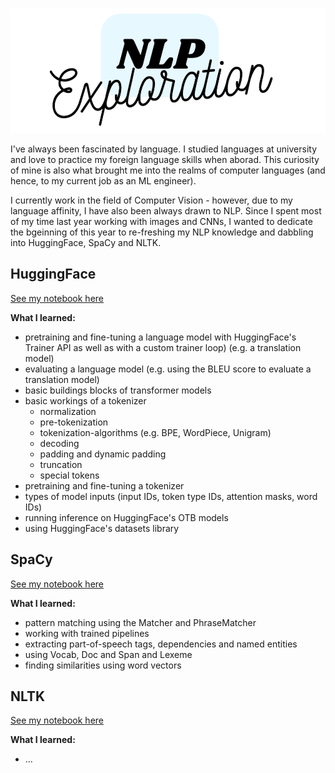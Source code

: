 <p align="center">
  <img width="600" height="200" src="https://github.com/HeleneFabia/nlp-exploration/blob/main/images/nlp.png">
</p>

I've always been fascinated by language. I studied languages at university and love to practice my foreign language skills when aborad. This curiosity of mine is also what brought me into the realms of computer languages (and hence, to my current job as an ML engineer). 

I currently work in the field of Computer Vision - however, due to my language affinity, I have also been always drawn to NLP. Since I spent most of my time last year working with images and CNNs, I wanted to dedicate the bgeinning of this year to re-freshing my NLP knowledge and dabbling into HuggingFace, SpaCy and NLTK. 

## HuggingFace

[See my notebook here](https://github.com/HeleneFabia/nlp-exploration/blob/main/notebooks/nlp_with_huggingface.ipynb)

**What I learned:**
- pretraining and fine-tuning a language model with HuggingFace's Trainer API as well as with a custom trainer loop) (e.g. a translation model)
- evaluating a language model (e.g. using the BLEU score to evaluate a translation model)
- basic buildings blocks of transformer models
- basic workings of a tokenizer
  - normalization
  - pre-tokenization
  - tokenization-algorithms (e.g. BPE, WordPiece, Unigram)
  - decoding
  - padding and dynamic padding
  - truncation
  - special tokens
- pretraining and fine-tuning a tokenizer 
- types of model inputs (input IDs, token type IDs, attention masks, word IDs)
- running inference on HuggingFace's OTB models
- using HuggingFace's datasets library

## SpaCy

[See my notebook here](https://github.com/HeleneFabia/nlp-exploration/blob/main/notebooks/nlp_with_spacy.ipynb)

**What I learned:**
- pattern matching using the Matcher and PhraseMatcher
- working with trained pipelines
- extracting part-of-speech tags, dependencies and named entities
- using Vocab, Doc and Span and Lexeme
- finding similarities using word vectors

## NLTK

[See my notebook here](https://github.com/HeleneFabia/nlp-exploration/blob/main/notebooks/nlp_with_nltk.ipynb)

**What I learned:**
- ...

